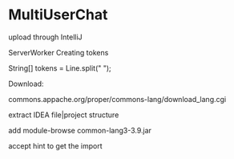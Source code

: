 # MultiUserChat
upload through IntelliJ

ServerWorker Creating tokens

String[] tokens = Line.split(" ");

Download: 

commons.appache.org/proper/commons-lang/download_lang.cgi

extract IDEA file|project structure 

add module-browse common-lang3-3.9.jar 

accept hint to get the import
